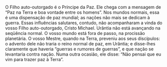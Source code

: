 ﻿O Filho auto-outorgado é o Príncipe da Paz. Ele chega com a mensagem de “Paz na Terra e boa vontade entre os homens”. Nos mundos normais, essa é uma dispensação de paz mundial; as nações não mais se dedicam à guerra. Essas influências salutares, contudo, não acompanharam a vinda do vosso Filho auto-outorgado, Cristo Michael. Urântia não está avançando na seqüência normal. O vosso mundo está fora de passo, na procissão planetária. O vosso Mestre, quando na Terra, preveniu aos seus discípulos: o advento dele não traria o reino normal de paz, em Urântia; e disse-lhes claramente que haveria “guerras e rumores de guerras”, e que nação se levantaria contra nação. Numa outra ocasião, ele disse: “Não pensai que eu vim para trazer paz à Terra”.